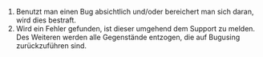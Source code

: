 1.  Benutzt man einen Bug absichtlich und/oder bereichert man sich daran, wird dies bestraft.
2.  Wird ein Fehler gefunden, ist dieser umgehend dem Support zu melden. Des Weiteren werden alle Gegenstände entzogen, die auf Bugusing zurückzuführen sind.